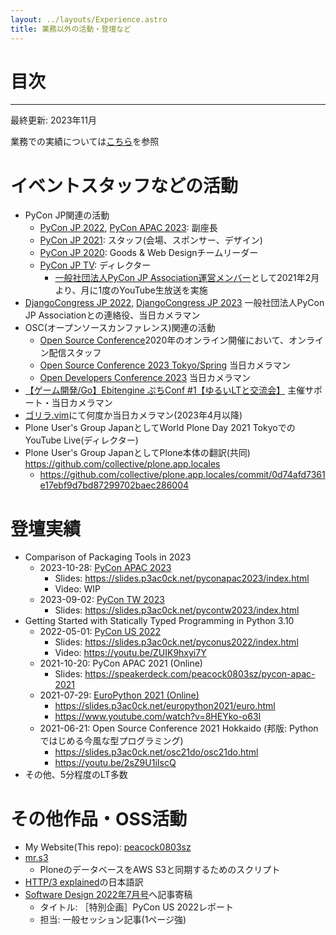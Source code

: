 ```yaml
---
layout: ../layouts/Experience.astro
title: 業務以外の活動・登壇など
---
```

# 目次

---

最終更新: 2023年11月

業務での実績については[こちら](/resume)を参照

# イベントスタッフなどの活動

- PyCon JP関連の活動
    - [PyCon JP 2022](https://2022.pycon.jp), [PyCon APAC 2023](https://2023-apac.pycon.jp): 副座長
    - [PyCon JP 2021](https://2021.pycon.jp): スタッフ(会場、スポンサー、デザイン)
    - [PyCon JP 2020](https://pycon.jp/2020): Goods & Web Designチームリーダー
    - [PyCon JP TV](https://tv.pycon.jp): ディレクター
        - [一般社団法人PyCon JP Association運営メンバー](https://www.pycon.jp/committee/members.html#yoichi-takai-a-k-a-peacock)として2021年2月より、月に1度のYouTube生放送を実施
- [DjangoCongress JP 2022](https://django.connpass.com/event/259310/), [DjangoCongress JP 2023](https://django.connpass.com/event/295303/) 一般社団法人PyCon JP Associationとの連絡役、当日カメラマン
- OSC(オープンソースカンファレンス)関連の活動
    - [Open Source Conference](https://event.ospn.jp/eventlist)2020年のオンライン開催において、オンライン配信スタッフ
    - [Open Source Conference 2023 Tokyo/Spring](https://event.ospn.jp/osc2023-spring/) 当日カメラマン
    - [Open Developers Conference 2023](https://event.ospn.jp/odc2023/) 当日カメラマン
- [【ゲーム開発/Go】Ebitengine ぷちConf #1【ゆるいLTと交流会】](https://gocon.connpass.com/event/292391/) 主催サポート・当日カメラマン
- [ゴリラ.vim](https://gorillavim.connpass.com)にて何度か当日カメラマン(2023年4月以降)
- Plone User's Group JapanとしてWorld Plone Day 2021 TokyoでのYouTube Live(ディレクター)
- Plone User's Group JapanとしてPlone本体の翻訳(共同) <https://github.com/collective/plone.app.locales>
    - <https://github.com/collective/plone.app.locales/commit/0d74afd7361e17ebf9d7bd87299702baec286004>

# 登壇実績

- Comparison of Packaging Tools in 2023
    - 2023-10-28: [PyCon APAC 2023](https://2023-apac.pycon.jp/timetable?id=XEGZUD)
        - Slides: <https://slides.p3ac0ck.net/pyconapac2023/index.html>
        - Video: WIP
    - 2023-09-02: [PyCon TW 2023](https://tw.pycon.org/2023/en-us/conference/talk/274)
        - Slides: <https://slides.p3ac0ck.net/pycontw2023/index.html>
- Getting Started with Statically Typed Programming in Python 3.10
    - 2022-05-01: [PyCon US 2022](https://pycon-archive.python.org/2022/schedule/presentation/23/index.html)
        - Slides: <https://slides.p3ac0ck.net/pyconus2022/index.html>
        - Video: <https://youtu.be/ZUIK9hxyi7Y>
    - 2021-10-20: PyCon APAC 2021 (Online)
        - Slides: <https://speakerdeck.com/peacock0803sz/pycon-apac-2021>
    - 2021-07-29: [EuroPython 2021 (Online)](https://ep2021.europython.eu/talks/ASCmqFk-getting-started-with-statically-typed-programming-in-python-310/)
        - <https://slides.p3ac0ck.net/europython2021/euro.html>
        - <https://www.youtube.com/watch?v=8HEYko-o63I>
    - 2021-06-21: Open Source Conference 2021 Hokkaido (邦版: Pythonではじめる今風な型プログラミング)
        - <https://slides.p3ac0ck.net/osc21do/osc21do.html>
        - <https://youtu.be/2sZ9U1iIscQ>
- その他、5分程度のLT多数

# その他作品・OSS活動

- My Website(This repo): [peacock0803sz](https://github.com/peacock0803sz/peacock0803sz)
- [mr.s3](https://github.com/peacock0803sz/mr.s3)
    - PloneのデータベースをAWS S3と同期するためのスクリプト
- [HTTP/3 explained](https://daniel.haxx.se/http3-explained/)の日本語訳
- [Software Design 2022年7月号](https://gihyo.jp/magazine/SD/archive/2022/202207)へ記事寄稿
    - タイトル: ［特別企画］PyCon US 2022レポート
    - 担当: 一般セッション記事(1ページ強)
